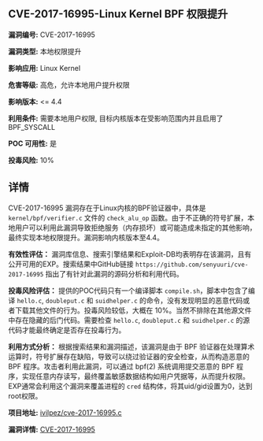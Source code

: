 ## CVE-2017-16995-Linux Kernel BPF 权限提升

**漏洞编号:** CVE-2017-16995

**漏洞类型:** 本地权限提升

**影响应用:** Linux Kernel

**危害等级:** 高危，允许本地用户提升权限

**影响版本:** <= 4.4

**利用条件:** 需要本地用户权限, 目标内核版本在受影响范围内并且启用了 BPF_SYSCALL

**POC 可用性:** 是

**投毒风险:** 10%

## 详情

CVE-2017-16995 漏洞存在于Linux内核的BPF验证器中，具体是 `kernel/bpf/verifier.c` 文件的 `check_alu_op` 函数。由于不正确的符号扩展，本地用户可以利用此漏洞导致拒绝服务（内存损坏）或可能造成未指定的其他影响，最终实现本地权限提升。漏洞影响内核版本至4.4。

**有效性评估：**
漏洞库信息、搜索引擎结果和Exploit-DB均表明存在该漏洞，且有公开可用的EXP。搜索结果中GitHub链接 `https://github.com/senyuuri/cve-2017-16995` 指出了有针对此漏洞的源码分析和利用代码。

**投毒风险评估：**
提供的POC代码只有一个编译脚本 `compile.sh`，脚本中包含了编译 `hello.c`, `doubleput.c` 和 `suidhelper.c` 的命令，没有发现明显的恶意代码或者下载其他文件的行为。投毒风险较低，大概在 10%。当然不排除在其他源文件中存在隐藏的后门代码。需要检查 `hello.c`, `doubleput.c` 和 `suidhelper.c` 的源代码才能最终确定是否存在投毒行为。

**利用方式分析：**
根据搜索结果和漏洞描述，该漏洞是由于 BPF 验证器在处理算术运算时，符号扩展存在缺陷，导致可以绕过验证器的安全检查，从而构造恶意的 BPF 程序。攻击者利用此漏洞，可以通过 bpf(2) 系统调用提交恶意的 BPF 程序，实现任意内存读写，最终覆盖敏感数据结构如用户凭据等，从而提升权限。EXP通常会利用这个漏洞来覆盖进程的 `cred` 结构体，将其uid/gid设置为0，达到root权限。

**项目地址:** [ivilpez/cve-2017-16995.c](https://github.com/ivilpez/cve-2017-16995.c)

**漏洞详情:** [CVE-2017-16995](https://nvd.nist.gov/vuln/detail/CVE-2017-16995)